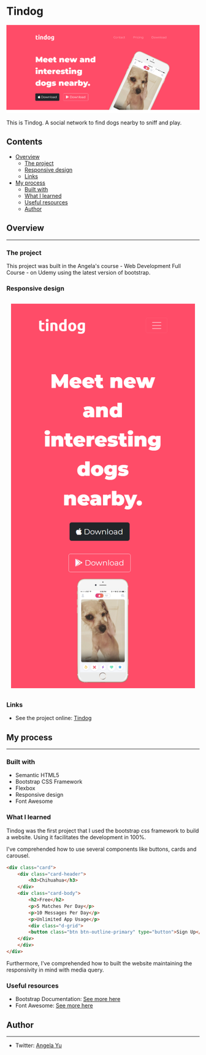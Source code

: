 # Tindog

![](/images/tindog.png)

This is Tindog. A social network to find dogs nearby to sniff and play.

## Contents

- [Overview](#overview)
    - [The project](#the-project)
    - [Responsive design](#responsive-design)
    - [Links](#links)
- [My process](#my-process)
    - [Built with](#built-with)
    - [What I learned](#what-i-learned)
    - [Useful resources](#useful-resources)
    - [Author](#author)

## Overview
<hr>

### The project

This project was built in the Angela's course - Web Development Full Course - on Udemy using the latest version of bootstrap.

### Responsive design

<div style="width: 50vw; margin: 30px auto;">
<img src="images/tindog-mobile.png">
</div>

### Links

- See the project online: [Tindog](https://joaovsbraz.github.io/tindog/)

## My process
<hr>

### Built with

- Semantic HTML5
- Bootstrap CSS Framework
- Flexbox
- Responsive design
- Font Awesome

### What I learned

Tindog was the first project that I used the bootstrap css framework to build a website. Using it facilitates the development in 100%.

I've comprehended how to use several components like buttons, cards and carousel.

```html
<div class="card">
    <div class="card-header">
        <h3>Chihuahua</h3>
    </div>
    <div class="card-body">
        <h2>Free</h2>
        <p>5 Matches Per Day</p>
        <p>10 Messages Per Day</p>
        <p>Unlimited App Usage</p>
        <div class="d-grid">
        <button class="btn btn-outline-primary" type="button">Sign Up</button>
    </div>
    </div>
</div>
```

Furthermore, I've comprehended how to built the website maintaining the responsivity in mind with media query.

### Useful resources

- Bootstrap Documentation: [See more here](https://getbootstrap.com/docs/5.1/getting-started/introduction/)
- Font Awesome: [See more here](https://fontawesome.com/)

## Author
<hr>

- Twitter: [Angela Yu](https://twitter.com/yu_angela)